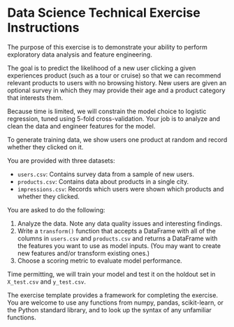 # Data Science Technical Exercise Instructions

The purpose of this exercise is to demonstrate your ability to perform exploratory data analysis and feature engineering.

The goal is to predict the likelihood of a new user clicking a given experiences product (such as a tour or cruise) so that we can recommend relevant products to users with no browsing history. New users are given an optional survey in which they may provide their age and a product category that interests them.

Because time is limited, we will constrain the model choice to logistic regression, tuned using 5-fold cross-validation. Your job is to analyze and clean the data and engineer features for the model.

To generate training data, we show users one product at random and record whether they clicked on it.

You are provided with three datasets:

- `users.csv`: Contains survey data from a sample of new users.
- `products.csv`: Contains data about products in a single city.
- `impressions.csv`: Records which users were shown which products and whether they clicked.

You are asked to do the following:

1. Analyze the data. Note any data quality issues and interesting findings.
2. Write a `transform()` function that accepts a DataFrame with all of the columns in `users.csv` and `products.csv` and returns a DataFrame with the features you want to use as model inputs. (You may want to create new features and/or transform existing ones.)
3. Choose a scoring metric to evaluate model performance.

Time permitting, we will train your model and test it on the holdout set in `X_test.csv` and `y_test.csv`.

The exercise template provides a framework for completing the exercise. You are welcome to use any functions from numpy, pandas, scikit-learn, or the Python standard library, and to look up the syntax of any unfamiliar functions.
